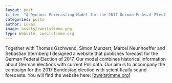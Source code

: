 ```yaml
---
layout: post
title:  "A Dynamic Forecasting Model for the 2017 German Federal Election"
categories: posts
author: Lukas
image: assets/zweitstimme.png
type: Website, zweitstimme.org
---
```


Together with Thomas Gschwend, Simon Munzert, Marcel Neunhoeffer and Sebastian Sternberg I designed a website that publishes forecast for the German Federal Election of 2017. Our model combines historical information about German elections with current Poll data. Our aim is to accompany the campaign for the 2017 Bundestag election with scientifically sound forecasts. You will find the website here: <a href="http://zweitstimme.org">[zweitstimme.org] </a>